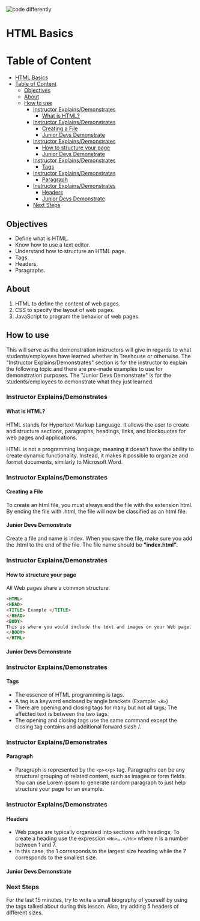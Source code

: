 ![code differently](https://user-images.githubusercontent.com/54545904/91590200-f82ec600-e928-11ea-9433-eea450388abf.png)

# HTML Basics

# Table of Content

- [HTML Basics](#html-basics)
- [Table of Content](#table-of-content)
  - [Objectives](#objectives)
  - [About](#about)
  - [How to use](#how-to-use)
    - [Instructor Explains/Demonstrates](#instructor-explainsdemonstrates)
      - [What is HTML?](#what-is-html)
    - [Instructor Explains/Demonstrates](#instructor-explainsdemonstrates-1)
      - [Creating a File](#creating-a-file)
      - [Junior Devs Demonstrate](#junior-devs-demonstrate)
    - [Instructor Explains/Demonstrates](#instructor-explainsdemonstrates-2)
      - [How to structure your page](#how-to-structure-your-page)
      - [Junior Devs Demonstrate](#junior-devs-demonstrate-1)
    - [Instructor Explains/Demonstrates](#instructor-explainsdemonstrates-3)
      - [Tags](#tags)
    - [Instructor Explains/Demonstrates](#instructor-explainsdemonstrates-4)
      - [Paragraph](#paragraph)
    - [Instructor Explains/Demonstrates](#instructor-explainsdemonstrates-5)
      - [Headers](#headers)
      - [Junior Devs Demonstrate](#junior-devs-demonstrate-2)
    - [Next Steps](#next-steps)

## Objectives

- Define what is HTML.
- Know how to use a text editor.
- Understand how to structure an HTML page.
- Tags.
- Headers.
- Paragraphs.

## About

1.	HTML to define the content of web pages.
2.	 CSS to specify the layout of web pages.
3.	JavaScript to program the behavior of web pages.

## How to use

This will serve as the demonstration instructors will give in regards to what students/employees have learned whether in Treehouse or otherwise. The "Instructor Explains/Demonstrates" section is for the instructor to explain the following topic and there are pre-made examples to use for demonstration purposes. The "Junior Devs Demonstrate" is for the students/employees to demonstrate what they just learned.

### Instructor Explains/Demonstrates

#### What is HTML?

HTML stands for Hypertext Markup Language. It allows the user to create and structure sections, paragraphs, headings, links, and blockquotes for web pages and applications.

HTML is not a programming language, meaning it doesn’t have the ability to create dynamic functionality. Instead, it makes it possible to organize and format documents, similarly to Microsoft Word.

### Instructor Explains/Demonstrates 

#### Creating a File

To create an html file, you must always end the file with the extension html. By ending the file with .html, the file will now be classified as an html file.

#### Junior Devs Demonstrate

Create a file and name is index. When you save the file, make sure you add the .html to the end of the file. The file name should be **"index.html".**

### Instructor Explains/Demonstrates 

#### How to structure your page

All Web pages share a common structure.
```html
<HTML>
<HEAD>
<TITLE> Example </TITLE>
</HEAD>
<BODY>
This is where you would include the text and images on your Web page.
</BODY>
</HTML>
```

#### Junior Devs Demonstrate

### Instructor Explains/Demonstrates 

#### Tags

- The essence of HTML programming is tags.
- A tag is a keyword enclosed by angle brackets (Example: ```<B>```)
- There are opening and closing tags for many but not all tags; The affected text is between the two tags.
- The opening and closing tags use the same command except the closing tag contains and additional forward slash /.


### Instructor Explains/Demonstrates 

#### Paragraph

- Paragraph is represented by the ```<p></p>``` tag. Paragraphs can be any structural grouping of related content, such as images or form fields. You can use Lorem ipsum to generate random paragraph to just help structure your page for an example.

### Instructor Explains/Demonstrates

#### Headers

- Web pages are typically organized into sections with headings; To create a heading use the expression ```<Hn>….</Hn>``` where n is a number between 1 and 7.
- In this case, the 1 corresponds to the largest size heading while the 7 corresponds to the smallest size.

#### Junior Devs Demonstrate

### Next Steps

For the last 15 minutes, try to write a small biography of yourself by using the tags talked about during this lesson. Also, try adding 5 headers of different sizes.




 

